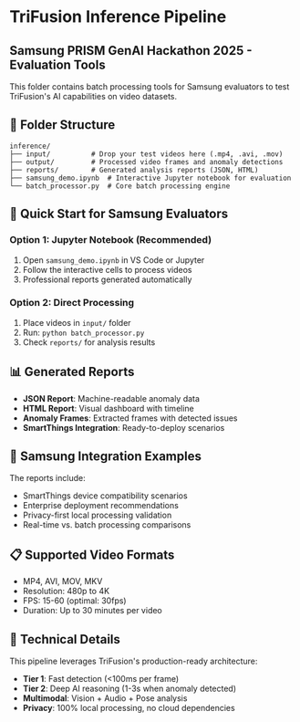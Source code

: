 # TriFusion Inference Pipeline

## Samsung PRISM GenAI Hackathon 2025 - Evaluation Tools

This folder contains batch processing tools for Samsung evaluators to test TriFusion's AI capabilities on video datasets.

## 📁 Folder Structure

```
inference/
├── input/          # Drop your test videos here (.mp4, .avi, .mov)
├── output/         # Processed video frames and anomaly detections
├── reports/        # Generated analysis reports (JSON, HTML)
├── samsung_demo.ipynb  # Interactive Jupyter notebook for evaluation
└── batch_processor.py  # Core batch processing engine
```

## 🚀 Quick Start for Samsung Evaluators

### Option 1: Jupyter Notebook (Recommended)
1. Open `samsung_demo.ipynb` in VS Code or Jupyter
2. Follow the interactive cells to process videos
3. Professional reports generated automatically

### Option 2: Direct Processing
1. Place videos in `input/` folder
2. Run: `python batch_processor.py`
3. Check `reports/` for analysis results

## 📊 Generated Reports

- **JSON Report**: Machine-readable anomaly data
- **HTML Report**: Visual dashboard with timeline
- **Anomaly Frames**: Extracted frames with detected issues
- **SmartThings Integration**: Ready-to-deploy scenarios

## 🎯 Samsung Integration Examples

The reports include:
- SmartThings device compatibility scenarios
- Enterprise deployment recommendations
- Privacy-first local processing validation
- Real-time vs. batch processing comparisons

## 📋 Supported Video Formats

- MP4, AVI, MOV, MKV
- Resolution: 480p to 4K
- FPS: 15-60 (optimal: 30fps)
- Duration: Up to 30 minutes per video

## 🔧 Technical Details

This pipeline leverages TriFusion's production-ready architecture:
- **Tier 1**: Fast detection (&lt;100ms per frame)
- **Tier 2**: Deep AI reasoning (1-3s when anomaly detected)
- **Multimodal**: Vision + Audio + Pose analysis
- **Privacy**: 100% local processing, no cloud dependencies